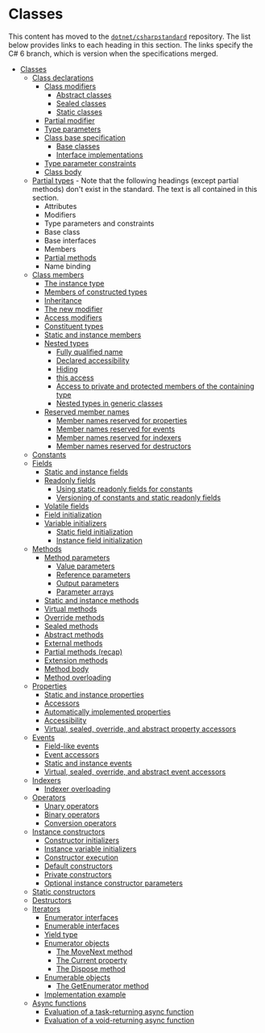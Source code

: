 # Classes

This content has moved to the [`dotnet/csharpstandard`](https://github.com/dotnet/csharpstandard) repository.
The list below provides links to each heading in this section. The links specify the C# 6 branch, which is version when the specifications merged.

- <a id="classes"></a>[Classes](https://github.com/dotnet/csharpstandard/blob/draft-v6/standard/classes.md#14-classes)
  - <a id="class-declarations"></a>[Class declarations](https://github.com/dotnet/csharpstandard/blob/draft-v6/standard/classes.md#142-class-declarations)
    - <a id="class-modifiers"></a>[Class modifiers](https://github.com/dotnet/csharpstandard/blob/draft-v6/standard/classes.md#1422-class-modifiers)
      - <a id="abstract-classes"></a>[Abstract classes](https://github.com/dotnet/csharpstandard/blob/draft-v6/standard/classes.md#14222-abstract-classes)
      - <a id="sealed-classes"></a>[Sealed classes](https://github.com/dotnet/csharpstandard/blob/draft-v6/standard/classes.md#14223-sealed-classes)
      - <a id="static-classes"></a>[Static classes](https://github.com/dotnet/csharpstandard/blob/draft-v6/standard/classes.md#14224-static-classes)
    - <a id="partial-modifier"></a>[Partial modifier](https://github.com/dotnet/csharpstandard/blob/draft-v6/standard/classes.md#1427-partial-declarations)
    - <a id="type-parameters"></a>[Type parameters](https://github.com/dotnet/csharpstandard/blob/draft-v6/standard/classes.md#1423-type-parameters)
    - <a id="class-base-specification"></a>[Class base specification](https://github.com/dotnet/csharpstandard/blob/draft-v6/standard/classes.md#1424-class-base-specification)
      - <a id="base-classes"></a>[Base classes](https://github.com/dotnet/csharpstandard/blob/draft-v6/standard/classes.md#14242-base-classes)
      - <a id="interface-implementations"></a>[Interface implementations](https://github.com/dotnet/csharpstandard/blob/draft-v6/standard/classes.md#14243-interface-implementations)
    - <a id="type-parameter-constraints"></a>[Type parameter constraints](https://github.com/dotnet/csharpstandard/blob/draft-v6/standard/classes.md#1425-type-parameter-constraints)
    - <a id="class-body"></a>[Class body](https://github.com/dotnet/csharpstandard/blob/draft-v6/standard/classes.md#1426-class-body)
  - <a id="partial-types"></a>[Partial types](https://github.com/dotnet/csharpstandard/blob/draft-v6/standard/classes.md#1427-partial-declarations) - Note that the following headings (except partial methods) don't exist in the standard. The text is all contained in this section.
    - <a id="attributes"></a>Attributes
    - <a id="modifiers"></a>Modifiers
    - <a id="type-parameters-and-constraints"></a>Type parameters and constraints
    - <a id="base-class"></a>Base class
    - <a id="base-interfaces"></a>Base interfaces
    - <a id="members"></a>Members
    - <a id="partial-methods"></a>[Partial methods](https://github.com/dotnet/csharpstandard/blob/draft-v6/standard/classes.md#1469-partial-methods)
    - <a id="name-binding"></a>Name binding
  - <a id="class-members"></a>[Class members](https://github.com/dotnet/csharpstandard/blob/draft-v6/standard/classes.md#143-class-members)
    - <a id="the-instance-type"></a>[The instance type](https://github.com/dotnet/csharpstandard/blob/draft-v6/standard/classes.md#1432-the-instance-type)
    - <a id="members-of-constructed-types"></a>[Members of constructed types](https://github.com/dotnet/csharpstandard/blob/draft-v6/standard/classes.md#1433-members-of-constructed-types)
    - <a id="inheritance"></a>[Inheritance](https://github.com/dotnet/csharpstandard/blob/draft-v6/standard/classes.md#1434-inheritance)
    - <a id="the-new-modifier"></a>[The new modifier](https://github.com/dotnet/csharpstandard/blob/draft-v6/standard/classes.md#1435-the-new-modifier)
    - <a id="access-modifiers"></a>[Access modifiers](https://github.com/dotnet/csharpstandard/blob/draft-v6/standard/classes.md#1436-access-modifiers)
    - <a id="constituent-types"></a>[Constituent types](https://github.com/dotnet/csharpstandard/blob/draft-v6/standard/classes.md#1437-constituent-types)
    - <a id="static-and-instance-members"></a>[Static and instance members](https://github.com/dotnet/csharpstandard/blob/draft-v6/standard/classes.md#1438-static-and-instance-members)
    - <a id="nested-types"></a>[Nested types](https://github.com/dotnet/csharpstandard/blob/draft-v6/standard/classes.md#1439-nested-types)
      - <a id="fully-qualified-name"></a>[Fully qualified name](https://github.com/dotnet/csharpstandard/blob/draft-v6/standard/classes.md#14392-fully-qualified-name)
      - <a id="declared-accessibility"></a>[Declared accessibility](https://github.com/dotnet/csharpstandard/blob/draft-v6/standard/classes.md#14393-declared-accessibility)
      - <a id="hiding"></a>[Hiding](https://github.com/dotnet/csharpstandard/blob/draft-v6/standard/classes.md#14394-hiding)
      - <a id="this-access"></a>[this access](https://github.com/dotnet/csharpstandard/blob/draft-v6/standard/classes.md#14395-this-access)
      - <a id="access-to-private-and-protected-members-of-the-containing-type"></a>[Access to private and protected members of the containing type](https://github.com/dotnet/csharpstandard/blob/draft-v6/standard/classes.md#14396-access-to-private-and-protected-members-of-the-containing-type)
      - <a id="nested-types-in-generic-classes"></a>[Nested types in generic classes](https://github.com/dotnet/csharpstandard/blob/draft-v6/standard/classes.md#14397-nested-types-in-generic-classes)
    - <a id="reserved-member-names"></a>[Reserved member names](https://github.com/dotnet/csharpstandard/blob/draft-v6/standard/classes.md#14310-reserved-member-names)
      - <a id="member-names-reserved-for-properties"></a>[Member names reserved for properties](https://github.com/dotnet/csharpstandard/blob/draft-v6/standard/classes.md#143102-member-names-reserved-for-properties) 
      - <a id="member-names-reserved-for-events"></a>[Member names reserved for events](https://github.com/dotnet/csharpstandard/blob/draft-v6/standard/classes.md#143103-member-names-reserved-for-events)
      - <a id="member-names-reserved-for-indexers"></a>[Member names reserved for indexers](https://github.com/dotnet/csharpstandard/blob/draft-v6/standard/classes.md#143104-member-names-reserved-for-indexers)
      - <a id="member-names-reserved-for-destructors"></a>[Member names reserved for destructors](https://github.com/dotnet/csharpstandard/blob/draft-v6/standard/classes.md#143105-member-names-reserved-for-finalizers)
  - <a id="constants"></a>[Constants](https://github.com/dotnet/csharpstandard/blob/draft-v6/standard/classes.md#144-constants)
  - <a id="fields"></a>[Fields](https://github.com/dotnet/csharpstandard/blob/draft-v6/standard/classes.md#145-fields)
    - <a id="static-and-instance-fields"></a>[Static and instance fields](https://github.com/dotnet/csharpstandard/blob/draft-v6/standard/classes.md#1452-static-and-instance-fields)
    - <a id="readonly-fields"></a>[Readonly fields](https://github.com/dotnet/csharpstandard/blob/draft-v6/standard/classes.md#1453-readonly-fields)
      - <a id="using-static-readonly-fields-for-constants"></a>[Using static readonly fields for constants](https://github.com/dotnet/csharpstandard/blob/draft-v6/standard/classes.md#14532-using-static-readonly-fields-for-constants)
      - <a id="versioning-of-constants-and-static-readonly-fields"></a>[Versioning of constants and static readonly fields](https://github.com/dotnet/csharpstandard/blob/draft-v6/standard/classes.md#14533-versioning-of-constants-and-static-readonly-fields)
    - <a id="volatile-fields"></a>[Volatile fields](https://github.com/dotnet/csharpstandard/blob/draft-v6/standard/classes.md#1454-volatile-fields)
    - <a id="field-initialization"></a>[Field initialization](https://github.com/dotnet/csharpstandard/blob/draft-v6/standard/classes.md#1455-field-initialization)
    - <a id="variable-initializers"></a>[Variable initializers](https://github.com/dotnet/csharpstandard/blob/draft-v6/standard/classes.md#1456-variable-initializers)
      - <a id="static-field-initialization"></a>[Static field initialization](https://github.com/dotnet/csharpstandard/blob/draft-v6/standard/classes.md#14562-static-field-initialization)
      - <a id="instance-field-initialization"></a>[Instance field initialization](https://github.com/dotnet/csharpstandard/blob/draft-v6/standard/classes.md#14563-instance-field-initialization)
  - <a id="methods"></a>[Methods](https://github.com/dotnet/csharpstandard/blob/draft-v6/standard/classes.md#146-methods)
    - <a id="method-parameters"></a>[Method parameters](https://github.com/dotnet/csharpstandard/blob/draft-v6/standard/classes.md#1462-method-parameters)
      - <a id="value-parameters"></a>[Value parameters](https://github.com/dotnet/csharpstandard/blob/draft-v6/standard/classes.md#14622-value-parameters)
      - <a id="reference-parameters"></a>[Reference parameters](https://github.com/dotnet/csharpstandard/blob/draft-v6/standard/classes.md#14623-reference-parameters)
      - <a id="output-parameters"></a>[Output parameters](https://github.com/dotnet/csharpstandard/blob/draft-v6/standard/classes.md#14624-output-parameters)
      - <a id="parameter-arrays"></a>[Parameter arrays](https://github.com/dotnet/csharpstandard/blob/draft-v6/standard/classes.md#14625-parameter-arrays)
    - <a id="static-and-instance-methods"></a>[Static and instance methods](https://github.com/dotnet/csharpstandard/blob/draft-v6/standard/classes.md#1463-static-and-instance-methods)
    - <a id="virtual-methods"></a>[Virtual methods](https://github.com/dotnet/csharpstandard/blob/draft-v6/standard/classes.md#1464-virtual-methods)
    - <a id="override-methods"></a>[Override methods](https://github.com/dotnet/csharpstandard/blob/draft-v6/standard/classes.md#1465-override-methods)
    - <a id="sealed-methods"></a>[Sealed methods](https://github.com/dotnet/csharpstandard/blob/draft-v6/standard/classes.md#1466-sealed-methods)
    - <a id="abstract-methods"></a>[Abstract methods](https://github.com/dotnet/csharpstandard/blob/draft-v6/standard/classes.md#1467-abstract-methods)
    - <a id="external-methods"></a>[External methods](https://github.com/dotnet/csharpstandard/blob/draft-v6/standard/classes.md#1468-external-methods)
    - <a id="partial-methods-(recap)"></a>[Partial methods (recap)](https://github.com/dotnet/csharpstandard/blob/draft-v6/standard/classes.md#1469-partial-methods)
    - <a id="extension-methods"></a>[Extension methods](https://github.com/dotnet/csharpstandard/blob/draft-v6/standard/classes.md#14610-extension-methods)
    - <a id="method-body"></a>[Method body](https://github.com/dotnet/csharpstandard/blob/draft-v6/standard/classes.md#14611-method-body)
    - <a id="method-overloading"></a>[Method overloading](https://github.com/dotnet/csharpstandard/blob/draft-v6/standard/classes.md#146-methods)
  - <a id="properties"></a>[Properties](https://github.com/dotnet/csharpstandard/blob/draft-v6/standard/classes.md#147-properties)
    - <a id="static-and-instance-properties"></a>[Static and instance properties](https://github.com/dotnet/csharpstandard/blob/draft-v6/standard/classes.md#1472-static-and-instance-properties)
    - <a id="accessors"></a>[Accessors](https://github.com/dotnet/csharpstandard/blob/draft-v6/standard/classes.md#1473-accessors)
    - <a id="automatically-implemented-properties"></a>[Automatically implemented properties](https://github.com/dotnet/csharpstandard/blob/draft-v6/standard/classes.md#1474-automatically-implemented-properties)
    - <a id="accessibility"></a>[Accessibility](https://github.com/dotnet/csharpstandard/blob/draft-v6/standard/classes.md#1475-accessibility)
    - <a id="virtual-sealed-override-and-abstract-property-accessors"></a>[Virtual, sealed, override, and abstract property accessors](https://github.com/dotnet/csharpstandard/blob/draft-v6/standard/classes.md#1476-virtual-sealed-override-and-abstract-accessors)
  - <a id="events"></a>[Events](https://github.com/dotnet/csharpstandard/blob/draft-v6/standard/classes.md#148-events)
    - <a id="field-like-events"></a>[Field-like events](https://github.com/dotnet/csharpstandard/blob/draft-v6/standard/classes.md#1482-field-like-events)
    - <a id="event-accessors"></a>[Event accessors](https://github.com/dotnet/csharpstandard/blob/draft-v6/standard/classes.md#1483-event-accessors)
    - <a id="static-and-instance-events"></a>[Static and instance events](https://github.com/dotnet/csharpstandard/blob/draft-v6/standard/classes.md#1484-static-and-instance-events)
    - <a id="virtual-sealed-override-and-abstract-event-accessors"></a>[Virtual, sealed, override, and abstract event accessors](https://github.com/dotnet/csharpstandard/blob/draft-v6/standard/classes.md#1485-virtual-sealed-override-and-abstract-accessors)
  - <a id="indexers"></a>[Indexers](https://github.com/dotnet/csharpstandard/blob/draft-v6/standard/classes.md#149-indexers)
    - <a id="indexer-overloading"></a>[Indexer overloading](https://github.com/dotnet/csharpstandard/blob/draft-v6/standard/classes.md#149-indexers)
  - <a id="operators"></a>[Operators](https://github.com/dotnet/csharpstandard/blob/draft-v6/standard/classes.md#1410-operators)
    - <a id="unary-operators"></a>[Unary operators](https://github.com/dotnet/csharpstandard/blob/draft-v6/standard/classes.md#14102-unary-operators)
    - <a id="binary-operators"></a>[Binary operators](https://github.com/dotnet/csharpstandard/blob/draft-v6/standard/classes.md#14103-binary-operators)
    - <a id="conversion-operators"></a>[Conversion operators](https://github.com/dotnet/csharpstandard/blob/draft-v6/standard/classes.md#14104-conversion-operators)
  - <a id="instance-constructors"></a>[Instance constructors](https://github.com/dotnet/csharpstandard/blob/draft-v6/standard/classes.md#1411-instance-constructors)
    - <a id="constructor-initializers"></a>[Constructor initializers](https://github.com/dotnet/csharpstandard/blob/draft-v6/standard/classes.md#14112-constructor-initializers)
    - <a id="instance-variable-initializers"></a>[Instance variable initializers](https://github.com/dotnet/csharpstandard/blob/draft-v6/standard/classes.md#14113-instance-variable-initializers)
    - <a id="constructor-execution"></a>[Constructor execution](https://github.com/dotnet/csharpstandard/blob/draft-v6/standard/classes.md#14114-constructor-execution)
    - <a id="default-constructors"></a>[Default constructors](https://github.com/dotnet/csharpstandard/blob/draft-v6/standard/classes.md#14115-default-constructors)
    - <a id="private-constructors"></a>[Private constructors](https://github.com/dotnet/csharpstandard/blob/draft-v6/standard/classes.md#1411-instance-constructors)
    - <a id="optional-instance-constructor-parameters"></a>[Optional instance constructor parameters](https://github.com/dotnet/csharpstandard/blob/draft-v6/standard/classes.md#1411-instance-constructors)
  - <a id="static-constructors"></a>[Static constructors](https://github.com/dotnet/csharpstandard/blob/draft-v6/standard/classes.md#1412-static-constructors)
  - <a id="destructors"></a>[Destructors](https://github.com/dotnet/csharpstandard/blob/draft-v6/standard/classes.md#1413-finalizers)
  - <a id="iterators"></a>[Iterators](https://github.com/dotnet/csharpstandard/blob/draft-v6/standard/classes.md#1414-iterators)
    - <a id="enumerator-interfaces"></a>[Enumerator interfaces](https://github.com/dotnet/csharpstandard/blob/draft-v6/standard/classes.md#14142-enumerator-interfaces)
    - <a id="enumerable-interfaces"></a>[Enumerable interfaces](https://github.com/dotnet/csharpstandard/blob/draft-v6/standard/classes.md#14143-enumerable-interfaces)
    - <a id="yield-type"></a>[Yield type](https://github.com/dotnet/csharpstandard/blob/draft-v6/standard/classes.md#14144-yield-type)
    - <a id="enumerator-objects"></a>[Enumerator objects](https://github.com/dotnet/csharpstandard/blob/draft-v6/standard/classes.md#14145-enumerator-objects)
      - <a id="the-movenext-method"></a>[The MoveNext method](https://github.com/dotnet/csharpstandard/blob/draft-v6/standard/classes.md#141452-the-movenext-method)
      - <a id="the-current-property"></a>[The Current property](https://github.com/dotnet/csharpstandard/blob/draft-v6/standard/classes.md#141453-the-current-property)
      - <a id="the-dispose-method"></a>[The Dispose method](https://github.com/dotnet/csharpstandard/blob/draft-v6/standard/classes.md#141454-the-dispose-method)
    - <a id="enumerable-objects"></a>[Enumerable objects](https://github.com/dotnet/csharpstandard/blob/draft-v6/standard/classes.md#14146-enumerable-objects)
      - <a id="the-getenumerator-method"></a>[The GetEnumerator method](https://github.com/dotnet/csharpstandard/blob/draft-v6/standard/classes.md#141462-the-getenumerator-method)
    - <a id="implementation-example"></a>[Implementation example](https://github.com/dotnet/csharpstandard/blob/draft-v6/standard/classes.md#1414-iterators)
  - <a id="async-functions"></a>[Async functions](https://github.com/dotnet/csharpstandard/blob/draft-v6/standard/classes.md#1415-async-functions)
    - <a id="evaluation-of-a-task-returning-async-function"></a>[Evaluation of a task-returning async function](https://github.com/dotnet/csharpstandard/blob/draft-v6/standard/classes.md#14152-evaluation-of-a-task-returning-async-function)
    - <a id="evaluation-of-a-void-returning-async-function"></a>[Evaluation of a void-returning async function](https://github.com/dotnet/csharpstandard/blob/draft-v6/standard/classes.md#14153-evaluation-of-a-void-returning-async-function)
